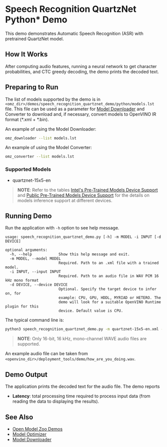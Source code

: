 # Speech Recognition QuartzNet Python\* Demo

This demo demonstrates Automatic Speech Recognition (ASR) with pretrained QuartzNet model.

## How It Works

After computing audio features, running a neural network to get character probabilities, and CTC greedy decoding, the demo prints the decoded text.

## Preparing to Run

The list of models supported by the demo is in `<omz_dir>/demos/speech_recognition_quartznet_demo/python/models.lst` file.
This file can be used as a parameter for [Model Downloader](../../../tools/model_tools/README.md) and Converter to download and, if necessary, convert models to OpenVINO IR format (\*.xml + \*.bin).

An example of using the Model Downloader:

```sh
omz_downloader --list models.lst
```

An example of using the Model Converter:

```sh
omz_converter --list models.lst
```

### Supported Models

* quartznet-15x5-en

> **NOTE**: Refer to the tables [Intel's Pre-Trained Models Device Support](../../../models/intel/device_support.md) and [Public Pre-Trained Models Device Support](../../../models/public/device_support.md) for the details on models inference support at different devices.

## Running Demo

Run the application with `-h` option to see help message.

```
usage: speech_recognition_quartznet_demo.py [-h] -m MODEL -i INPUT [-d DEVICE]

optional arguments:
  -h, --help            Show this help message and exit.
  -m MODEL, --model MODEL
                        Required. Path to an .xml file with a trained model.
  -i INPUT, --input INPUT
                        Required. Path to an audio file in WAV PCM 16 kHz mono format
  -d DEVICE, --device DEVICE
                        Optional. Specify the target device to infer on, for
                        example: CPU, GPU, HDDL, MYRIAD or HETERO. The
                        demo will look for a suitable OpenVINO Runtime plugin for this
                        device. Default value is CPU.
```

The typical command line is:

```sh
python3 speech_recognition_quartznet_demo.py -m quartznet-15x5-en.xml -i audio.wav
```

> **NOTE**: Only 16-bit, 16 kHz, mono-channel WAVE audio files are supported.

An example audio file can be taken from `<openvino_dir>/deployment_tools/demo/how_are_you_doing.wav`.

## Demo Output

The application prints the decoded text for the audio file.
The demo reports

* **Latency**: total processing time required to process input data (from reading the data to displaying the results).

## See Also

* [Open Model Zoo Demos](../../README.md)
* [Model Optimizer](https://docs.openvino.ai/latest/_docs_MO_DG_Deep_Learning_Model_Optimizer_DevGuide.html)
* [Model Downloader](../../../tools/model_tools/README.md)
